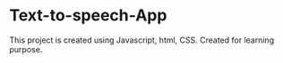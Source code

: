 # Text-to-speech-App
This project is created using Javascript,  html, CSS. Created for learning purpose.

